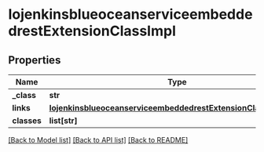 # IojenkinsblueoceanserviceembeddedrestExtensionClassImpl

## Properties
Name | Type | Description | Notes
------------ | ------------- | ------------- | -------------
**_class** | **str** |  | [optional] 
**links** | [**IojenkinsblueoceanserviceembeddedrestExtensionClassImplLinks**](IojenkinsblueoceanserviceembeddedrestExtensionClassImplLinks.md) |  | [optional] 
**classes** | **list[str]** |  | [optional] 

[[Back to Model list]](../README.md#documentation-for-models) [[Back to API list]](../README.md#documentation-for-api-endpoints) [[Back to README]](../README.md)


